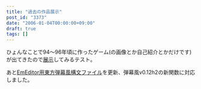 ```yaml
---
title: "過去の作品展示"
post_id: "3373"
date: "2006-01-04T00:00:00+09:00"
draft: true
tags: []
---
```



ひょんなことで94～96年頃に作ったゲーム(の画像とか自己紹介とかだけです)が出てきたので[展示](https://danmaq.com/tag/basic)してみるテスト。

あと[EmEditor用東方弾幕風構文ファイル](https://danmaq.com/emeditor-danmakufu)を更新、弾幕風v0.12h2の新関数に対応しました。
